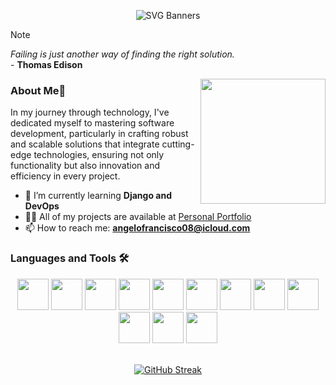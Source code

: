 <div align="center">
  
![SVG Banners](https://svg-banners.vercel.app/api?type=rainbow&text1=Ângelo%20Francisco%20🖖&width=800&height=100)

</div>

> [!NOTE]
> *Failing is just another way of finding the right solution.*<br>
> \- **Thomas Edison**

<div align="right">
<img src="https://i.pinimg.com/originals/a1/4d/58/a14d58e39c3d9d59bee3a6d887d197e9.gif" align="right" width="200" height="200">
</div>

<div align="left">

### About Me🫠

In my journey through technology, I've dedicated myself to mastering software development, particularly in crafting robust and scalable solutions that integrate cutting-edge technologies, ensuring not only functionality but also innovation and efficiency in every project.

- 🌱 I’m currently learning **Django and DevOps**
- 👨‍💻 All of my projects are available at [Personal Portfolio](https://portifolio-livid-sigma.vercel.app/)
- 📫 How to reach me: **angelofrancisco08@icloud.com**

</div>

  
### Languages and Tools 🛠️

<div align="center">
<img src="https://cdn.jsdelivr.net/gh/devicons/devicon@latest/icons/python/python-original.svg" width=50px/> <img src="https://cdn.jsdelivr.net/gh/devicons/devicon@latest/icons/html5/html5-plain.svg" width=50px/> <img src="https://cdn.jsdelivr.net/gh/devicons/devicon@latest/icons/css3/css3-original.svg" width=50px/>
<img src="https://cdn.jsdelivr.net/gh/devicons/devicon@latest/icons/postgresql/postgresql-original.svg" width=50px/> <img src="https://cdn.jsdelivr.net/gh/devicons/devicon@latest/icons/fastapi/fastapi-original.svg" width=50px/> <img src="https://cdn.jsdelivr.net/gh/devicons/devicon@latest/icons/linux/linux-original.svg" width=50px/> <img src="https://cdn.jsdelivr.net/gh/devicons/devicon@latest/icons/vscode/vscode-original.svg" width=50px/> <img src="https://cdn.jsdelivr.net/gh/devicons/devicon@latest/icons/django/django-plain.svg" width=50px/> <img src="https://cdn.jsdelivr.net/gh/devicons/devicon@latest/icons/pandas/pandas-original.svg" width=50px/> <img src="https://cdn.jsdelivr.net/gh/devicons/devicon@latest/icons/git/git-original.svg" width=50px/> <img src="https://cdn.jsdelivr.net/gh/devicons/devicon@latest/icons/github/github-original.svg" width=50px/> <img src="https://cdn.jsdelivr.net/gh/devicons/devicon@latest/icons/firefox/firefox-original.svg" width=50px/>
</div>
<br>
<div align="center">

[![GitHub Streak](https://streak-stats.demolab.com?user=angelo-francisco&theme=dark&date_format=M%20j%5B%2C%20Y%5D&exclude_days=Sun%2CSat&card_width=800)](https://git.io/streak-stats)
  
</div>
